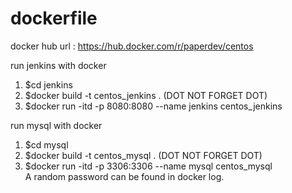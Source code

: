 # dockerfile


docker hub url : https://hub.docker.com/r/paperdev/centos


run jenkins with docker
1. $cd jenkins
2. $docker build -t centos_jenkins . (DOT NOT FORGET DOT)
3. $docker run -itd -p 8080:8080 --name jenkins centos_jenkins


run mysql with docker
1. $cd mysql
2. $docker build -t centos_mysql . (DOT NOT FORGET DOT)
3. $docker run -itd -p 3306:3306 --name mysql centos_mysql \
A random password can be found in docker log.
